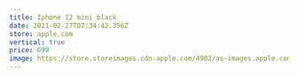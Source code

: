 ```yaml
---
title: Iphone 12 mini black
date: 2021-02-27T07:34:42.356Z
store: apple.com
vertical: true
price: 699
image: https://store.storeimages.cdn-apple.com/4982/as-images.apple.com/is/iphone-12-mini-black-select-2020?wid=470&hei=556&fmt=png-alpha&.v=1604343705000
---
```

